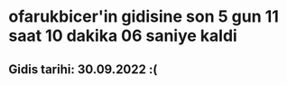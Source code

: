 # ofarukbicer'in gidisine son 5 gun 11 saat 10 dakika 06 saniye kaldi

## Gidis tarihi: 30.09.2022 :(